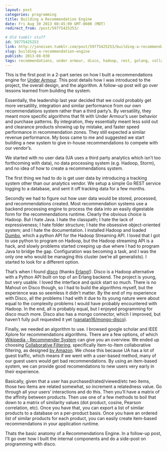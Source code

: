 ```yaml
---
layout: post
categories: programming
title: Building a Recommendation Engine
date: Fri Aug 30 2013 08:45:09 GMT-0600 (MDT)
redirect_from: /post/59775425253/

# Old tumblr stuff
id: 59775425253
link: http://joneisen.tumblr.com/post/59775425253/building-a-recommendation-engine
slug: building-a-recommendation-engine
publish: 2013-08-030
tags: recommendations, under armour, disco, hadoop, rest, golang, collaborative filtering, mapreduce
---
```



This is the first post in a 2-part series on how I built a recommendations engine for [Under Armour](http://www.underarmour.com). This post details how I was introduced to the project, the overall design, and the algorithm. A follow-up post will go over lessons learned from building the system.

Essentially, the leadership last year decided that we could probably get more versatility, integration and similar performance from our own recommendations system rather than a third party’s. By versatility, they meant more specific algorithms that fit with Under Armour’s user behavior and purchase patterns. By integration, they essentially meant less sold out and clearance products showing up by mistake, and faster speed performance in recommendation zones. They still expected a similar revenue performance. My boss came to me and suggested we start building a new system to give in-house recommendations to compete with our vendor’s.

We started with no user data (UA uses a third party analytics which isn’t too forthcoming with data), no data processing system (e.g. Hadoop, Storm), and no idea of how to create a recommendations system.

The first thing we had to do is get user data by introducing a tracking system other than our analytics vendor. We setup a simple Go REST service logging to a database, and sent it off tracking data for a few months.

Secondly we had to figure out how user data would be stored, processed, and recommendations created. Most recommendation systems use a backend processing engine to process the data into an easily digestable form for the recommendations runtime. Clearly the obvious choice is Hadoop. But I hate Java. I hate the classpath; I hate the lack of expressiveness; I hate folder structure; I hate the obsessive object-oriented system; and I hate the documentation. I installed Hadoop and loaded [Dumbo](http://klbostee.github.io/dumbo/), which a python API for the Hadoop Streaming API. I loved that I got to use python to program on Hadoop, but the Hadoop streaming API is a hack, and slowly problems started creeping up due where I had to program Java to bridge the gap. Configuration was becoming a task, and I was the only one who would be managing this cluster (we’re all generalists). I started to look for a different option.

That’s when I found [disco](http://discoproject.org) (thanks [Erlang!](http://twitter.com/ErlangInfo)). Disco is a Hadoop alternative with a Python API built on top of an Erlang backend. The project is young, but very usable. I loved the interface and quick start so much. There is no Mahout on Disco though, so I had to build the algorithms myself, but the experience was so seemless it didn’t matter. By the end of my experience with Disco, all the problems I had with it due to its young nature were about equal to the complexity problems I would have probably encountered with Hadoop. In the end, all is probably equal, but I enjoyed programming for disco much more. Disco also has a mongo connector, which I improved, but haven’t fully pull requested it yet
([yanatan16/mongo-disco](http://github.com/yanatan16/mongo-disco)).

Finally, we needed an algorithm to use. I browsed google scholar and IEEE Xplore for recommendations algorithms. There are a few options, of which [Wikipedia - Recommender System](http://en.wikipedia.org/wiki/Recommender_system) can give you an overview. We ended up choosing [Collaborative Filtering](http://en.wikipedia.org/wiki/Collaborative_filtering), specifically Item-to-Item collaborative filtering, as designed [by Amazon](http://www.cs.umd.edu/~samir/498/Amazon-Recommendations.pdf). We chose this because UA has a lot of guest traffic, which means if we went with a user-based method, many of our guest users would get bad recommendations. By using an item-based system, we can provide good recomendations to new users very early in their experience.

Basically, given that a user has purchased/rated/viewed/etc two items, those two items are related somewhat, so increment a relatedness value. Go through all your users’ interactions and do this. Then you’ll have a matrix of the affinity between products. Then use one of a few methods to boil that down to a matrix of similarity values (dot product, cosine, Pearson correlation, etc). Once you have that, you can export a list of similar products to a database on a per-product basis. Once you have an ordered list of similar products for each product, you can easily create item-based recommendations in your application runtime.

Thats the basic anatomy of a Recommendations Engine. In a follow-up post, I’ll go over how I built the internal components and do a side-post on programming with disco.
